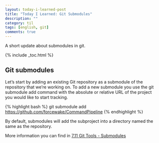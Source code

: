 ```yaml
---
layout: today-i-learned-post
title: "Today I Learned: Git Submodules"
description: ""
category: til
tags: [english, git]
comments: true
---
```


A short update about submodules in git.

{% include _toc.html %}

## Git submodules
Let’s start by adding an existing Git repository as a submodule of the repository that we’re working on. To add a new submodule you use the git submodule add command with the absolute or relative URL of the project you would like to start tracking.

{% highlight bash %}
git submodule add https://github.com/forcewake/CommandPipeline
{% endhighlight %}

By default, submodules will add the subproject into a directory named the same as the repository.

More information you can find in [7.11 Git Tools - Submodules](https://git-scm.com/book/en/v2/Git-Tools-Submodules)
